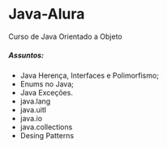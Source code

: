 # Java-Alura

Curso de Java Orientado a Objeto

<h5>Assuntos:</h5>

- Java Herença, Interfaces e Polimorfismo;
- Enums no Java;
- Java Exceções.
- java.lang
- java.uitl
- java.io
- java.collections
- Desing Patterns

